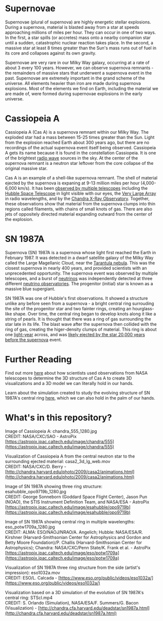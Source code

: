 # Supernovae

Supernovae (plural of supernova) are highly energetic stellar explosions. During a supernova, material is blasted away from a star at speeds approaching millions of miles per hour. They can occur in one of two ways. In the first, a star spills (or accretes) mass onto a nearby companion star until a sudden, catastrophic nuclear reaction takes place. In the second, a massive star at least 8 times greater than the Sun's mass runs out of fuel in its core and collapses against its own gravity. 

Supernovae are very rare in our Milky Way galaxy, occurring at a rate of about 3 every 100 years. However, we can observe supernova remnants - the remainders of massive stars that underwent a supernova event in the past. Supernovae are extremely important in the grand scheme of the universe. All elements heavier than iron are made during supernova explosions. Most of the elements we find on Earth, including the material we are made of, were formed during supernovae explosions in the early universe.    

# Cassiopeia A

Cassiopeia A (Cas A) is a supernova remnant within our Milky Way. The exploded star had a mass between 15-25 times greater than the Sun. Light from the explosion reached Earth about 300 years ago, but there are no recordings of the actual supernova event itself being observed. Cassiopeia A gets its name because it is found in the constellation Cassiopeia. It is one of the brightest [radio wave](https://en.wikipedia.org/wiki/Radio_astronomy) sources in the sky. At the center of the supernova remnant is a neutron star leftover from the core collapse of the original massive star. 

Cas A is an example of a shell-like supernova remnant. The shell of material ejected by the supernova is expaning at 9-13 million miles per hour (4,000-6,000 km/s). It has been [observed by multiple telescopes](http://heritage.stsci.edu/2006/30/supplemental.html) including the [Hubble Space Telescope](https://www.nasa.gov/mission_pages/hubble/main/index.html) in light visible with our eyes, the [Very Large Array](https://public.nrao.edu/telescopes/vla/) in radio wavelengths, and by the [Chandra X-Ray Observatory](http://chandra.harvard.edu/). Together, these observations show that material from the supernova clumps into thin regions called filaments, with chains of small knots of gas. There are also jets of oppositely directed material expanding outward from the center of the explosion.   

# SN 1987A 

Supernova (SN) 1987A is a supernova whose light first reached the Earth in February 1987. It was detected in a dwarf satellite galaxy of the Milky Way called the Large Magellanic Cloud, near the [Tarantula nebula](https://astropix.ipac.caltech.edu/image/eso/eso1817b). This was the closest supernova in nearly 400 years, and provided scientists with an unprecedented opportunity. The supernova event was observed by multiple telescopes, and a burst of [neutrinos](https://en.wikipedia.org/wiki/Neutrino) was independently detected at three different [neutrino observatories](https://en.wikipedia.org/wiki/Neutrino_detector). The progenitor (initial) star is known as a massive blue supergiant.

SN 1987A was one of Hubble's first observations. It showed a structure unlike any before seen from a supernova - a bright central ring surrouding the site of the progenitor star and two fainter rings, creating an hourglass-like shape. Over time, the central ring began to develop knots along it like a string of pearls. It is thought that there was a ring of gas surrounding the star late in its life. The blast wave after the supernova then collided with the ring of gas, creating the higer-density clumps of material. This ring is about one [light-year](https://en.wikipedia.org/wiki/Light-year) across, and was [likely ejected by the star 20,000 years before the supernova](https://www.spacetelescope.org/images/opo1030a/) event. 

# Further Reading

Find out more [here](http://chandra.cfa.harvard.edu/deadstar/deadstar.html) about how scientists used observations from NASA telescopes to determine the 3D structure of Cas A to create 3D visualizations and a 3D model we can literally hold in our hands. 

Learn about the simulation created to study the evolving structure of SN 1987A's central ring [here](http://chandra.cfa.harvard.edu/deadstar/sn1987a.html), which we can also hold in the palm of our hands.  

# What's in this repository?

Image of Cassiopeia A: chandra_555_1280.jpg <br/>
CREDIT: NASA/CXC/SAO - AstroPix [https://astropix.ipac.caltech.edu/image/chandra/555](https://astropix.ipac.caltech.edu/image/chandra/555)

Visualization of Cassiopeia A from the central neutron star to the surrounding ejected material: casa2_3d_lg_web.mov <br/>
CREDIT: NASA/CXC/D. Berry - [http://chandra.harvard.edu/photo/2009/casa2/animations.html](http://chandra.harvard.edu/photo/2009/casa2/animations.html)

Image of SN 1987A showing three ring structure: esahubble_opo9719b_1280.jpg <br/>
CREDIT: George Sonneborn (Goddard Space Flight Center), Jason Pun (NOAO), the STIS Instrument Definition Team, and NASA/ESA - AstroPix [https://astropix.ipac.caltech.edu/image/esahubble/opo9719b](https://astropix.ipac.caltech.edu/image/esahubble/opo9719b)

Image of SN 1987A showing central ring in multiple wavelengths: eso_potw1709a_1280.jpg <br/> 
CREDIT: ALMA: ESO/NAOJ/NRAO/A. Angelich; Hubble: NASA/ESA/R. Kirshner (Harvard-Smithsonian Center for Astrophysics and Gordon and Betty Moore Foundation)/P. Challis (Harvard-Smithsonian Center for Astrophysics); Chandra: NASA/CXC/Penn State/K. Frank et al. - AstroPix [https://astropix.ipac.caltech.edu/image/eso/potw1709a](https://astropix.ipac.caltech.edu/image/eso/potw1709a)

Visualization of SN 1987A three ring structure from the side (artist's impression): eso1032a.mov <br/>
CREDIT: ESO/L. Calcada - [https://www.eso.org/public/videos/eso1032a/](https://www.eso.org/public/videos/eso1032a/)

Visualization based on a 3D simulation of the evolution of SN 1987A's central ring: STScI.mp4 <br/>
CREDIT: S. Orlando (Simulation), NASA/ESA/F. Summers/G. Bacon (Visualization) - [http://chandra.cfa.harvard.edu/deadstar/sn1987a.html](http://chandra.cfa.harvard.edu/deadstar/sn1987a.html)
 

